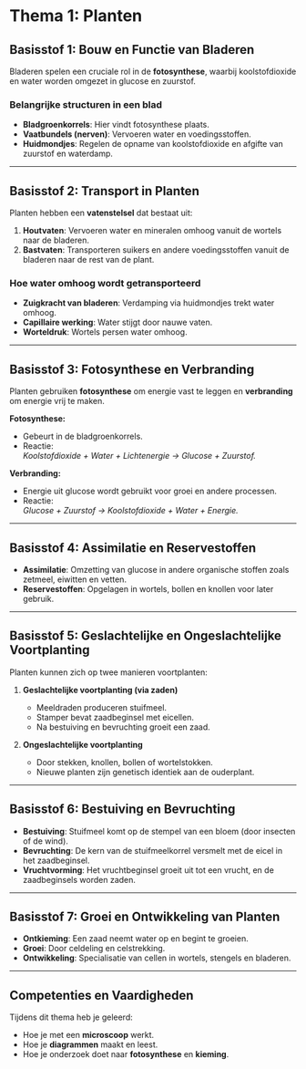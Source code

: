 # **Thema 1: Planten**

## **Basisstof 1: Bouw en Functie van Bladeren**
Bladeren spelen een cruciale rol in de **fotosynthese**, waarbij koolstofdioxide en water worden omgezet in glucose en zuurstof.

### **Belangrijke structuren in een blad**
- **Bladgroenkorrels**: Hier vindt fotosynthese plaats.
- **Vaatbundels (nerven)**: Vervoeren water en voedingsstoffen.
- **Huidmondjes**: Regelen de opname van koolstofdioxide en afgifte van zuurstof en waterdamp.

---

## **Basisstof 2: Transport in Planten**
Planten hebben een **vatenstelsel** dat bestaat uit:
1. **Houtvaten**: Vervoeren water en mineralen omhoog vanuit de wortels naar de bladeren.
2. **Bastvaten**: Transporteren suikers en andere voedingsstoffen vanuit de bladeren naar de rest van de plant.

### **Hoe water omhoog wordt getransporteerd**
- **Zuigkracht van bladeren**: Verdamping via huidmondjes trekt water omhoog.
- **Capillaire werking**: Water stijgt door nauwe vaten.
- **Worteldruk**: Wortels persen water omhoog.

---

## **Basisstof 3: Fotosynthese en Verbranding**
Planten gebruiken **fotosynthese** om energie vast te leggen en **verbranding** om energie vrij te maken.

**Fotosynthese:**
- Gebeurt in de bladgroenkorrels.
- Reactie:  
  _Koolstofdioxide + Water + Lichtenergie → Glucose + Zuurstof._

**Verbranding:**
- Energie uit glucose wordt gebruikt voor groei en andere processen.
- Reactie:  
  _Glucose + Zuurstof → Koolstofdioxide + Water + Energie._

---

## **Basisstof 4: Assimilatie en Reservestoffen**
- **Assimilatie**: Omzetting van glucose in andere organische stoffen zoals zetmeel, eiwitten en vetten.
- **Reservestoffen**: Opgelagen in wortels, bollen en knollen voor later gebruik.

---

## **Basisstof 5: Geslachtelijke en Ongeslachtelijke Voortplanting**
Planten kunnen zich op twee manieren voortplanten:

1. **Geslachtelijke voortplanting (via zaden)**
   - Meeldraden produceren stuifmeel.
   - Stamper bevat zaadbeginsel met eicellen.
   - Na bestuiving en bevruchting groeit een zaad.

2. **Ongeslachtelijke voortplanting**
   - Door stekken, knollen, bollen of wortelstokken.
   - Nieuwe planten zijn genetisch identiek aan de ouderplant.

---

## **Basisstof 6: Bestuiving en Bevruchting**
- **Bestuiving**: Stuifmeel komt op de stempel van een bloem (door insecten of de wind).
- **Bevruchting**: De kern van de stuifmeelkorrel versmelt met de eicel in het zaadbeginsel.
- **Vruchtvorming**: Het vruchtbeginsel groeit uit tot een vrucht, en de zaadbeginsels worden zaden.

---

## **Basisstof 7: Groei en Ontwikkeling van Planten**
- **Ontkieming**: Een zaad neemt water op en begint te groeien.
- **Groei**: Door celdeling en celstrekking.
- **Ontwikkeling**: Specialisatie van cellen in wortels, stengels en bladeren.

---

## **Competenties en Vaardigheden**
Tijdens dit thema heb je geleerd:
- Hoe je met een **microscoop** werkt.
- Hoe je **diagrammen** maakt en leest.
- Hoe je onderzoek doet naar **fotosynthese** en **kieming**.